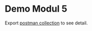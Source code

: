 # Demo Modul 5

Export [postman collection](https://github.com/rizkyhaksono/pemrograman-web/blob/main/demo/modul5/pemrograman-web-modul5%20%5BDEMO%5D.postman_collection.json) to see detail.
